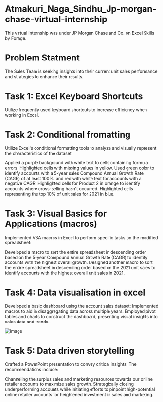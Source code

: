 # Atmakuri_Naga_Sindhu_Jp-morgan-chase-virtual-internship
This virtual internship was under JP Morgan Chase and Co. on Excel Skills by Forage.

# Problem Statment
The Sales Team is seeking insights into their current unit sales performance and strategies to enhance their results.

# Task 1: Excel Keyboard Shortcuts
Utilize frequently used keyboard shortcuts to increase efficiency when working in Excel.

# Task 2: Conditional fromatting
Utilize Excel's conditional formatting tools to analyze and visually represent the characteristics of the dataset:

Applied a purple background with white text to cells containing formula errors.
Highlighted cells with missing values in yellow.
Used green color to identify accounts with a 5-year sales Compound Annual Growth Rate (CAGR) of at least 100%, and red with white text for accounts with a negative CAGR.
Highlighted cells for Product 2 in orange to identify accounts where cross-selling hasn't occurred.
Highlighted cells representing the top 10% of unit sales for 2021 in blue.

# Task 3: Visual Basics for Applications (macros)
Implemented VBA macros in Excel to perform specific tasks on the modified spreadsheet:

Developed a macro to sort the entire spreadsheet in descending order based on the 5-year Compound Annual Growth Rate (CAGR) to identify accounts with the highest overall growth.
Designed another macro to sort the entire spreadsheet in descending order based on the 2021 unit sales to identify accounts with the highest overall unit sales in 2021.
# Task 4: Data visualisation in excel

Developed a basic dashboard using the account sales dataset:
Implemented macros to aid in disaggregating data across multiple years.
Employed pivot tables and charts to construct the dashboard, presenting visual insights into sales data and trends.

![image](https://github.com/proadarsh/Adarsh-kumar_Jp-morgan-chase-virtual-internship/assets/159598388/bbbc865c-81cd-47dc-89c4-779850b90b71)


# Task 5: Data driven storytelling
Crafted a PowerPoint presentation to convey critical insights. The recommendations include:

Channeling the surplus sales and marketing resources towards our online retailer accounts to maximize sales growth.
Strategically closing underperforming accounts while initiating efforts to pinpoint high-potential online retailer accounts for heightened investment in sales and marketing.




